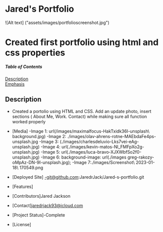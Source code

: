 

# Jared's Portfolio
![Alt text] ("assets/images/portfolioscreenshot.jpg")
# Created first portfolio using html and css properties
##### Table of Contents  
[Description](#description)  
[Emphasis](#emphasis)
## Description
- Created a portolio using HTML and CSS. Add an update photo, insert sections ( About Me, Work. Contact) while making sure all function worked properly
- [Media]
-Image 1: url(/images/maximalfocus-HakTxidk36I-unsplash\ background.jpg)
-Image 2: ./images/olav-ahrens-rotne-MAEbdaFe4ps-unsplash.jpg
-Image 3: (./images/charlesdeluvio-Lks7vei-eAg-unsplash.jpg)
-Image 4: url(./images/kevin-matos-Nl_FMFpXo2g-unsplash.jpg)
-Image 5: url(./images/luca-bravo-XJXWbfSo2f0-unsplash.jpg)
-Image 6: background-image: url(./images greg-rakozy-oMpAz-DN-9I-unsplash.jpg);
-Image 7:./images/Screenshot\ 2023-01-18\ 170549.png

- [Deployed Site]
-git@github.com:JaredrJack/Jared-s-portfolio.git
- [Features]
- [Contributors]Jared Jackson
- [Contact]jaredrjack93@icloud.com
- [Project Status]-Complete
- [License]